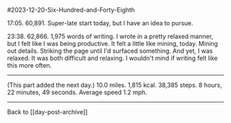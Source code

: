 #2023-12-20-Six-Hundred-and-Forty-Eighth

17:05.  60,891.  Super-late start today, but I have an idea to pursue.

23:38.  62,866.  1,975 words of writing.  I wrote in a pretty relaxed manner, but I felt like I was being productive.  It felt a little like mining, today.  Mining out details.  Striking the page until I'd surfaced something.  And yet, I was relaxed.  It was both difficult and relaxing.  I wouldn't mind if writing felt like this more often.

---
(This part added the next day.)  10.0 miles.  1,815 kcal.  38,385 steps.  8 hours, 22 minutes, 49 seconds.  Average speed 1.2 mph.

---
Back to [[day-post-archive]]